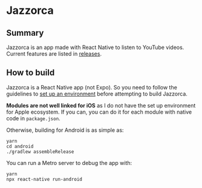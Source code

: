 # Jazzorca

## Summary

Jazzorca is an app made with React Native to listen to YouTube videos. Current features are listed in [releases](https://github.com/ainar/Jazzorca/releases).

## How to build

Jazzorca is a React Native app (not Expo). So you need to follow the guidelines to [set up an environment](https://reactnative.dev/docs/environment-setup) before attempting to build Jazzorca.

**Modules are not well linked for iOS** as I do not have the set up environment for Apple ecosystem. If you can, you can do it for each module with native code in `package.json`.

Otherwise, building for Android is as simple as:
```
yarn
cd android
./gradlew assembleRelease
```

You can run a Metro server to debug the app with:
```
yarn
npx react-native run-android
```